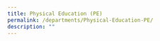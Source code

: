 ```yaml
---
title: Physical Education (PE)
permalink: /departments/Physical-Education-PE/
description: ""
---
```


